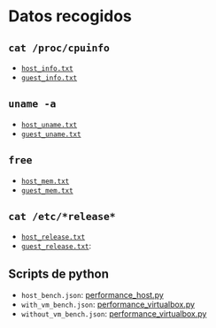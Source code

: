 # Datos recogidos

## `cat /proc/cpuinfo`

- [`host_info.txt`](host_info.txt)
- [`guest_info.txt`](guest_info.txt)

## `uname -a`

- [`host_uname.txt`](host_uname.txt)
- [`guest_uname.txt`](guest_uname.txt)

## `free`

- [`host_mem.txt`](host_mem.txt)
- [`guest_mem.txt`](guest_mem.txt)

## `cat /etc/*release*`

- [`host_release.txt`](host_release.txt)
- [`guest_release.txt`](guest_release.txt):

## Scripts de python

- `host_bench.json`: [performance_host.py](../src/performance_host.py)
- `with_vm_bench.json`: [performance_virtualbox.py](../src/performance_virtualbox.py)
- `without_vm_bench.json`: [performance_virtualbox.py](../src/performance_virtualbox.py)